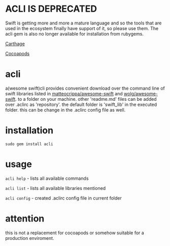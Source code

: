 ACLI IS DEPRECATED
=====
Swift is getting more and more a mature language and so the tools that are used in the ecosystem finally have support of it, so please use them. The acli gem is also no longer available for installation from rubygems.  

[Carthage](https://github.com/Carthage/Carthage)

[Cocoapods](http://cocoapods.org)





acli
====

a(wesome swift)cli provides convenient download over the command line of swift libraries listed in [matteocrippa/awesome-swift](https://github.com/matteocrippa/awesome-swift) and [wolg/awesome-swift](https://github.com/Wolg/awesome-swift). to a folder on your machine. other 'readme.md' files can be added over .aclirc as 'repository'. the default folder is 'swift_lib' in the executed folder. this can be change in the .aclirc config file as well.

installation
===
```sudo gem install acli```


usage
===

```acli help``` - lists all available commands

```acli list``` - lists all available libraries mentioned

```acli config``` - created .aclirc config file in current folder


attention
===
this is not a replacement for cocoapods or somehow suitable for a production enviroment.

